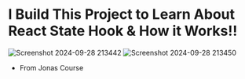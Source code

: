# I Build This Project to Learn About React State Hook & How it Works!!

![Screenshot 2024-09-28 213442](https://github.com/user-attachments/assets/cfceacc1-c847-4045-a908-caf2a891d3a1)
![Screenshot 2024-09-28 213450](https://github.com/user-attachments/assets/5200ce6b-8d9e-453b-9d63-a9664e1ef85a)


- From Jonas Course
